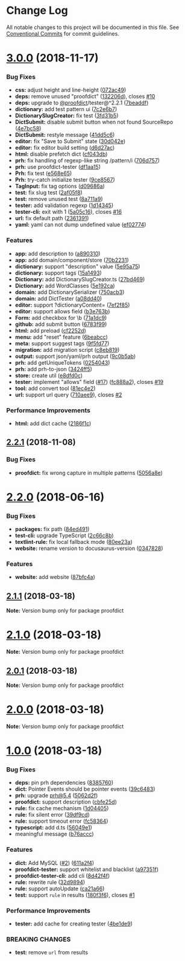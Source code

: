 # Change Log

All notable changes to this project will be documented in this file.
See [Conventional Commits](https://conventionalcommits.org) for commit guidelines.

# [3.0.0](https://github.com/proofdict/proofdict/compare/v2.2.1...v3.0.0) (2018-11-17)


### Bug Fixes

* **css:** adjust height and line-height ([072ac49](https://github.com/proofdict/proofdict/commit/072ac49))
* **deps:** remove unused "proofdict" ([132206d](https://github.com/proofdict/proofdict/commit/132206d)), closes [#10](https://github.com/proofdict/proofdict/issues/10)
* **deps:** upgrade to [@proofdict](https://github.com/proofdict)/tester@^2.2.1 ([7beaddf](https://github.com/proofdict/proofdict/commit/7beaddf))
* **dictionary:** add test pattern ui ([7c2e6b7](https://github.com/proofdict/proofdict/commit/7c2e6b7))
* **DictionarySlugCreator:** fix test ([3fd31b5](https://github.com/proofdict/proofdict/commit/3fd31b5))
* **DictSubmit:** disable submit button when not found SourceRepo ([4e7bc58](https://github.com/proofdict/proofdict/commit/4e7bc58))
* **DictSubmit:** restyle message ([41dd5c6](https://github.com/proofdict/proofdict/commit/41dd5c6))
* **editor:** fix "Save to Submit" state ([30d042e](https://github.com/proofdict/proofdict/commit/30d042e))
* **editor:** fix editor build setting ([d6d27ac](https://github.com/proofdict/proofdict/commit/d6d27ac))
* **html:** disable prefetch dict ([cf043db](https://github.com/proofdict/proofdict/commit/cf043db))
* **prh:** fix handling of regexp-like string /pattern/i ([706d757](https://github.com/proofdict/proofdict/commit/706d757))
* **prh:** use proofdict-tester ([df1aa15](https://github.com/proofdict/proofdict/commit/df1aa15))
* **Prh:** fix test ([e568e65](https://github.com/proofdict/proofdict/commit/e568e65))
* **Prh:** try-catch initialize tester ([9ce8567](https://github.com/proofdict/proofdict/commit/9ce8567))
* **TagInput:** fix tag options ([d09686a](https://github.com/proofdict/proofdict/commit/d09686a))
* **test:** fix slug test ([2af05f8](https://github.com/proofdict/proofdict/commit/2af05f8))
* **test:** remove unused test ([8a711a9](https://github.com/proofdict/proofdict/commit/8a711a9))
* **tester:** add validation regexp ([1d14345](https://github.com/proofdict/proofdict/commit/1d14345))
* **tester-cli:** exit with 1 ([5a05c16](https://github.com/proofdict/proofdict/commit/5a05c16)), closes [#16](https://github.com/proofdict/proofdict/issues/16)
* **url:** fix default path ([2361391](https://github.com/proofdict/proofdict/commit/2361391))
* **yaml:** yaml can not dump undefined value ([ef02774](https://github.com/proofdict/proofdict/commit/ef02774))


### Features

* **app:** add description to ([a890310](https://github.com/proofdict/proofdict/commit/a890310))
* **app:** add domain/component/store ([70b2231](https://github.com/proofdict/proofdict/commit/70b2231))
* **dictionary:** support "description" value ([5e95a75](https://github.com/proofdict/proofdict/commit/5e95a75))
* **dictionary:** support tags ([15a1493](https://github.com/proofdict/proofdict/commit/15a1493))
* **Dictionary:** add DictionarySlugCreator.ts ([27bd469](https://github.com/proofdict/proofdict/commit/27bd469))
* **Dictionary:** add WordClasses ([5e192ca](https://github.com/proofdict/proofdict/commit/5e192ca))
* **domain:** add DictionarySerializer ([750acb3](https://github.com/proofdict/proofdict/commit/750acb3))
* **domain:** add DictTester ([a08dd40](https://github.com/proofdict/proofdict/commit/a08dd40))
* **editor:** support ?dictionaryContent=<JSON> ([7ef2f85](https://github.com/proofdict/proofdict/commit/7ef2f85))
* **editor:** support allows field ([b3e763b](https://github.com/proofdict/proofdict/commit/b3e763b))
* **Form:** add checkbox for \b ([71a1dc9](https://github.com/proofdict/proofdict/commit/71a1dc9))
* **github:** add submit button ([6783f99](https://github.com/proofdict/proofdict/commit/6783f99))
* **html:** add preload ([cf2252d](https://github.com/proofdict/proofdict/commit/cf2252d))
* **menu:** add "reset" feature ([6beabcc](https://github.com/proofdict/proofdict/commit/6beabcc))
* **meta:** support suggest tags ([9f5fd77](https://github.com/proofdict/proofdict/commit/9f5fd77))
* **migration:** add migration script ([c8eb819](https://github.com/proofdict/proofdict/commit/c8eb819))
* **output:** support json/yaml/prh output ([9c0b5ab](https://github.com/proofdict/proofdict/commit/9c0b5ab))
* **prh:** add getUniqueTokens ([0254043](https://github.com/proofdict/proofdict/commit/0254043))
* **prh:** add prh-to-json ([3424ff5](https://github.com/proofdict/proofdict/commit/3424ff5))
* **store:** create util ([e8dfd0c](https://github.com/proofdict/proofdict/commit/e8dfd0c))
* **tester:** implement "allows" field ([#17](https://github.com/proofdict/proofdict/issues/17)) ([fc888a2](https://github.com/proofdict/proofdict/commit/fc888a2)), closes [#19](https://github.com/proofdict/proofdict/issues/19)
* **tool:** add convert tool ([81ec4e2](https://github.com/proofdict/proofdict/commit/81ec4e2))
* **url:** support url query ([710aee9](https://github.com/proofdict/proofdict/commit/710aee9)), closes [#2](https://github.com/proofdict/proofdict/issues/2)


### Performance Improvements

* **html:** add dict cache ([2186f1c](https://github.com/proofdict/proofdict/commit/2186f1c))





## [2.2.1](https://github.com/proofdict/proofdict/compare/v2.2.0...v2.2.1) (2018-11-08)


### Bug Fixes

* **proofdict:** fix wrong capture in multiple patterns ([5056a8e](https://github.com/proofdict/proofdict/commit/5056a8e))





<a name="2.2.0"></a>
# [2.2.0](https://github.com/proofdict/proofdict/compare/v2.1.1...v2.2.0) (2018-06-16)


### Bug Fixes

* **packages:** fix path ([84ed491](https://github.com/proofdict/proofdict/commit/84ed491))
* **test-cli:** upgrade TypeScript ([2c66c8b](https://github.com/proofdict/proofdict/commit/2c66c8b))
* **textlint-rule:** fix local fallback mode ([80ee23a](https://github.com/proofdict/proofdict/commit/80ee23a))
* **website:** rename version to docusaurus-version ([0347828](https://github.com/proofdict/proofdict/commit/0347828))


### Features

* **website:** add website ([87bfc4a](https://github.com/proofdict/proofdict/commit/87bfc4a))




<a name="2.1.1"></a>
## [2.1.1](https://github.com/proofdict/proofdict/compare/v2.1.0...v2.1.1) (2018-03-18)




**Note:** Version bump only for package proofdict

<a name="2.1.0"></a>
# [2.1.0](https://github.com/proofdict/proofdict/compare/v2.0.1...v2.1.0) (2018-03-18)




**Note:** Version bump only for package proofdict

<a name="2.0.1"></a>
## [2.0.1](https://github.com/proofdict/proofdict/compare/v2.0.0...v2.0.1) (2018-03-18)




**Note:** Version bump only for package proofdict

<a name="2.0.0"></a>
# [2.0.0](https://github.com/proofdict/proofdict/compare/v1.0.0...v2.0.0) (2018-03-18)




**Note:** Version bump only for package proofdict

<a name="1.0.0"></a>
# [1.0.0](https://github.com/proofdict/proofdict/compare/1.2.1...1.0.0) (2018-03-18)


### Bug Fixes

* **deps:** pin prh dependencies ([8385760](https://github.com/proofdict/proofdict/commit/8385760))
* **dict:** Pointer Events should be pointer events ([39c6483](https://github.com/proofdict/proofdict/commit/39c6483))
* **prh:** upgrade prh@5.4 ([5062d2f](https://github.com/proofdict/proofdict/commit/5062d2f))
* **proofdict:** support description ([cbfe25d](https://github.com/proofdict/proofdict/commit/cbfe25d))
* **rule:** fix cache mechanism ([1d04405](https://github.com/proofdict/proofdict/commit/1d04405))
* **rule:** fix silent error ([39df9cd](https://github.com/proofdict/proofdict/commit/39df9cd))
* **rule:** support timeout error ([fc58364](https://github.com/proofdict/proofdict/commit/fc58364))
* **typescript:** add d.ts ([56049e1](https://github.com/proofdict/proofdict/commit/56049e1))
* meaningful message ([b76accc](https://github.com/proofdict/proofdict/commit/b76accc))


### Features

* **dict:** Add MySQL ([#2](https://github.com/proofdict/proofdict/issues/2)) ([611a2f4](https://github.com/proofdict/proofdict/commit/611a2f4))
* **proofdict-tester:** support whitelist and blacklist ([a97351f](https://github.com/proofdict/proofdict/commit/a97351f))
* **proofdict-tester-cli:** add cli ([8d42f4f](https://github.com/proofdict/proofdict/commit/8d42f4f))
* **rule:** rewrite rule ([32d9894](https://github.com/proofdict/proofdict/commit/32d9894))
* **rule:** support autoUpdate ([ca21a66](https://github.com/proofdict/proofdict/commit/ca21a66))
* **test:** support `rule` in results ([180f3f6](https://github.com/proofdict/proofdict/commit/180f3f6)), closes [#1](https://github.com/proofdict/proofdict/issues/1)


### Performance Improvements

* **tester:** add cache for creating tester ([4be1de9](https://github.com/proofdict/proofdict/commit/4be1de9))


### BREAKING CHANGES

* **test:** remove `url` from results
